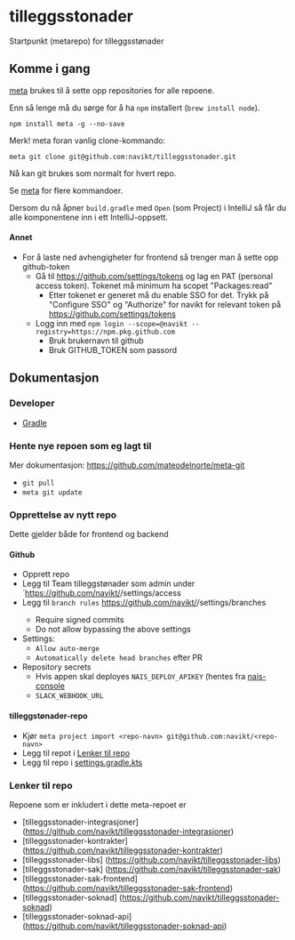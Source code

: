 # tilleggsstonader

Startpunkt (metarepo) for tilleggsstønader

## Komme i gang

[meta](https://github.com/mateodelnorte/meta) brukes til å sette opp
repositories for alle repoene.

Enn så lenge må du sørge for å ha `npm` installert (`brew install node`).

```
npm install meta -g --no-save
```

Merk! meta foran vanlig clone-kommando:

```
meta git clone git@github.com:navikt/tilleggsstonader.git
```

Nå kan git brukes som normalt for hvert repo.

Se [meta](https://github.com/mateodelnorte/meta) for flere kommandoer.

Dersom du nå åpner `build.gradle` med `Open` (som Project) i IntelliJ så får du alle komponentene inn i ett
IntelliJ-oppsett.

#### Annet
* For å laste ned avhengigheter for frontend så trenger man å sette opp github-token
  * Gå til https://github.com/settings/tokens og lag en PAT (personal access token). Tokenet må minimum ha scopet "Packages:read"
    * Etter tokenet er generet må du enable SSO for det. Trykk på "Configure SSO" og "Authorize" for navikt for relevant token på https://github.com/settings/tokens
  * Logg inn med `npm login --scope=@navikt --registry=https://npm.pkg.github.com`
    * Bruk brukernavn til github
    * Bruk GITHUB_TOKEN som passord

## Dokumentasjon
### Developer
* [Gradle](./doc/dev/gradle.md)

### Hente nye repoen som eg lagt til
Mer dokumentasjon: https://github.com/mateodelnorte/meta-git
* `git pull`
* `meta git update`

### Opprettelse av nytt repo

Dette gjelder både for frontend og backend

#### Github
* Opprett repo
* Legg til Team tilleggstønader som admin under `https://github.com/navikt/<repo-navn>/settings/access
* Legg til `branch rules` https://github.com/navikt/<repo-navn>/settings/branches
  * Require signed commits
  * Do not allow bypassing the above settings
* Settings: 
  * `Allow auto-merge` 
  * `Automatically delete head branches` efter PR
* Repository secrets
  * Hvis appen skal deployes `NAIS_DEPLOY_APIKEY` (hentes fra [nais-console](https://console.nav.cloud.nais.io/team/tilleggsstonader/settings)
  * `SLACK_WEBHOOK_URL`

#### tilleggstønader-repo
* Kjør `meta project import <repo-navn> git@github.com:navikt/<repo-navn>`
* Legg til repot i [Lenker til repo](#lenker-til-repo) 
* Legg til repo i [settings.gradle.kts](./settings.gradle.kts)

### Lenker til repo
Repoene som er inkludert i dette meta-repoet er

- [tilleggsstonader-integrasjoner] (https://github.com/navikt/tilleggsstonader-integrasjoner)
- [tilleggsstonader-kontrakter] (https://github.com/navikt/tilleggsstonader-kontrakter)
- [tilleggsstonader-libs] (https://github.com/navikt/tilleggsstonader-libs)
- [tilleggsstonader-sak] (https://github.com/navikt/tilleggsstonader-sak)
- [tilleggsstonader-sak-frontend] (https://github.com/navikt/tilleggsstonader-sak-frontend)
- [tilleggsstonader-soknad] (https://github.com/navikt/tilleggsstonader-soknad)
- [tilleggsstonader-soknad-api] (https://github.com/navikt/tilleggsstonader-soknad-api)

